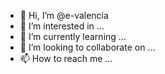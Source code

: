 - 👋 Hi, I’m @e-valencia
- 👀 I’m interested in ...
- 🌱 I’m currently learning ...
- 💞️ I’m looking to collaborate on ...
- 📫 How to reach me ...

<!---
e-valencia/e-valencia is a ✨ special ✨ repository because its `README.md` (this file) appears on your GitHub profile.
You can click the Preview link to take a look at your changes.
--->
